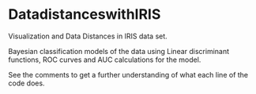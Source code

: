 # DatadistanceswithIRIS
Visualization and Data Distances in IRIS data set.

Bayesian classification models of the data using Linear discriminant functions, ROC curves and AUC calculations for the model.

See the comments to get a further understanding of what each line of the code does.
